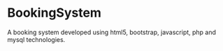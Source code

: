 # BookingSystem
A booking system developed using html5, bootstrap, javascript, php and mysql technologies.
